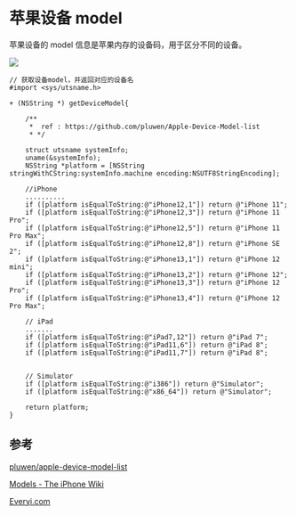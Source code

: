 # 苹果设备 model

苹果设备的 model 信息是苹果内存的设备码，用于区分不同的设备。

![](https://gitee.com/existorlive/exist-or-live-pic/raw/master/%E6%88%AA%E5%B1%8F2021-10-28%20%E4%B8%8A%E5%8D%881.21.19.png)


```objc
// 获取设备model，并返回对应的设备名
#import <sys/utsname.h>

+ (NSString *) getDeviceModel{
    
    /**
     *  ref : https://github.com/pluwen/Apple-Device-Model-list
     * */
    
    struct utsname systemInfo;
    uname(&systemInfo);
    NSString *platform = [NSString stringWithCString:systemInfo.machine encoding:NSUTF8StringEncoding];
    
    //iPhone
    ..........
    if ([platform isEqualToString:@"iPhone12,1"]) return @"iPhone 11";
    if ([platform isEqualToString:@"iPhone12,3"]) return @"iPhone 11 Pro";
    if ([platform isEqualToString:@"iPhone12,5"]) return @"iPhone 11 Pro Max";
    if ([platform isEqualToString:@"iPhone12,8"]) return @"iPhone SE 2";
    if ([platform isEqualToString:@"iPhone13,1"]) return @"iPhone 12 mini";
    if ([platform isEqualToString:@"iPhone13,2"]) return @"iPhone 12";
    if ([platform isEqualToString:@"iPhone13,3"]) return @"iPhone 12 Pro";
    if ([platform isEqualToString:@"iPhone13,4"]) return @"iPhone 12 Pro Max";
    
    // iPad
    .......
    if ([platform isEqualToString:@"iPad7,12"]) return @"iPad 7";
    if ([platform isEqualToString:@"iPad11,6"]) return @"iPad 8";
    if ([platform isEqualToString:@"iPad11,7"]) return @"iPad 8";
    
   
    // Simulator
    if ([platform isEqualToString:@"i386"]) return @"Simulator";
    if ([platform isEqualToString:@"x86_64"]) return @"Simulator";
  
    return platform;
}

```

## 参考

[pluwen/apple-device-model-list](https://github.com/pluwen/apple-device-model-list)

[Models - The iPhone Wiki](https://www.theiphonewiki.com/wiki/Models)

[Everyi.com](https://everymac.com/systems/apple/iphone/index-iphone-specs.html?__cf_chl_captcha_tk__=pmd_30AqhY2D2RdzpuKI68PW.M9muvIaFwhrk5es553VHtA-1635355641-0-gqNtZGzNAyWjcnBszQr9)
